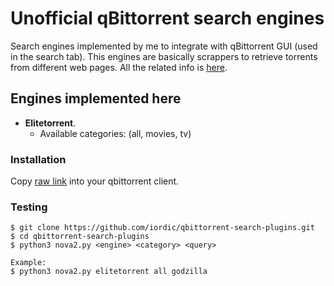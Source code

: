 # Unofficial qBittorrent search engines
Search engines implemented by me to integrate with qBittorrent GUI (used in the search tab). This engines are basically scrappers to retrieve torrents from different web pages. All the related info is [here](https://github.com/qbittorrent/search-plugins/wiki/Unofficial-search-plugins).

## Engines implemented here
* **Elitetorrent**. 
  * Available categories: (all, movies, tv)

### Installation
Copy [raw link](https://raw.githubusercontent.com/iordic/qbittorrent-search-plugins/master/engines/elitetorrent.py) into your qbittorrent client.

### Testing
```
$ git clone https://github.com/iordic/qbittorrent-search-plugins.git
$ cd qbittorrent-search-plugins
$ python3 nova2.py <engine> <category> <query>

Example:
$ python3 nova2.py elitetorrent all godzilla
```
